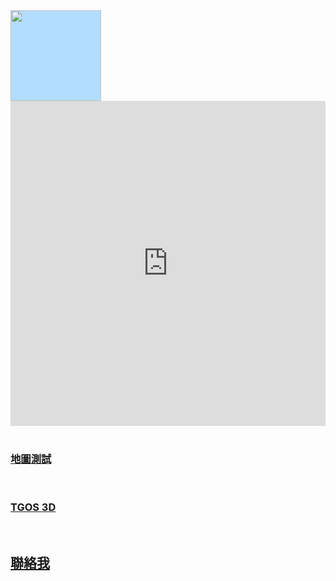 <html xmlns="http://www.w3.org/1999/xhtml">
<head>
<meta http-equiv="Content-Type" content="text/html; charset=utf-8" />
<!-- TemplateBeginEditable name="doctitle" -->
<title>祖修的首頁</title>
<!-- TemplateEndEditable -->
<!-- TemplateBeginEditable name="head" -->
<!-- TemplateEndEditable -->
 <link type="text/css" rel="stylesheet" href="shomerpage/css.css">
 <link href="/shomerpage/css.css?v=3b5d20dcd11c8fdaaa6f82d3bb19f77852499a8b" rel="stylesheet">
</head>

<body>

<div class="container">
  <div class="header">
    <img src="https://raw.githubusercontent.com/shomerWang/shomerpage/master/logo.jpg" width="145" height="145" id="Insert_logo" style="background-color: #B3DDFF; display:block;" />
  </div>
  <div class="content">
  <iframe width="100%" height="520" frameborder="0" src="https://shomerwang.carto.com/viz/61869c0c-d25a-11e6-953c-0e3ff518bd15/embed_map" allowfullscreen webkitallowfullscreen mozallowfullscreen oallowfullscreen msallowfullscreen></iframe>
  <p><h3><a href="litemap.html">地圖測試</a></h3><p>
  <p><h3><a href="3D.html">TGOS 3D</a></h3><p>
  
</div>
  <div class="footer">
    <h2><a href="mailto:shomerwang@gmail.com">聯絡我</a></h2>
    <!-- end .footer --></div>
  <!-- end .container --></div>
</body>
</html>
